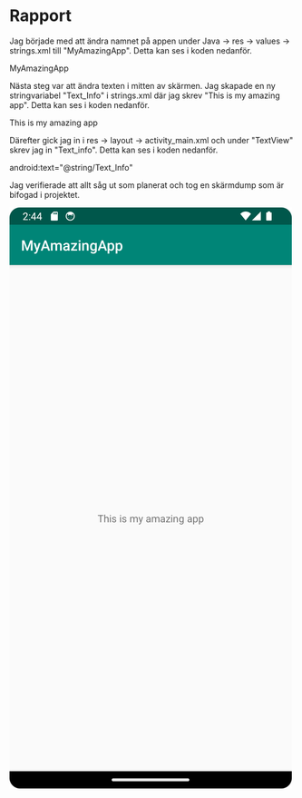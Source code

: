 
# Rapport

Jag började med att ändra namnet på appen under Java -> res -> values -> strings.xml till
"MyAmazingApp". Detta kan ses i koden nedanför.

<string name="app_name">MyAmazingApp</string>

Nästa steg var att ändra texten i mitten av skärmen. Jag skapade en ny stringvariabel "Text_Info" i
strings.xml där jag skrev "This is my amazing app". Detta kan ses i koden nedanför.

<string name="Text_Info">This is my amazing app</string>

Därefter gick jag in i res -> layout -> activity_main.xml och under "TextView" skrev jag in 
"Text_info". Detta kan ses i koden nedanför.

android:text="@string/Text_Info"

Jag verifierade att allt såg ut som planerat och tog en skärmdump som är bifogad i projektet.

![](android.png)

